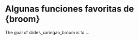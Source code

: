 
# Algunas funciones favoritas de {broom}

<!-- badges: start -->
<!-- badges: end -->

The goal of slides_xaringan_broom is to ...

